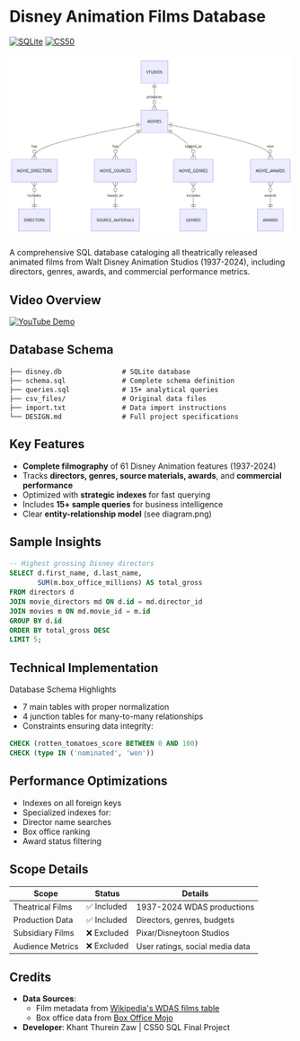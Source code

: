 # Disney Animation Films Database 

[![SQLite](https://img.shields.io/badge/SQLite-07405E?style=for-the-badge&logo=sqlite&logoColor=white)](https://sqlite.org)
[![CS50](https://img.shields.io/badge/CS50-Harvard_University-blue)](https://cs50.harvard.edu/sql)

![Database ER Diagram](diagram.png)

A comprehensive SQL database cataloging all theatrically released animated films from Walt Disney Animation Studios (1937-2024), including directors, genres, awards, and commercial performance metrics.

## Video Overview
[![YouTube Demo](https://img.shields.io/badge/YouTube-Demo-red)](https://youtu.be/hXLUBrPA-4o)

## Database Schema
```
├── disney.db               # SQLite database
├── schema.sql              # Complete schema definition
├── queries.sql             # 15+ analytical queries
├── csv_files/              # Original data files
├── import.txt              # Data import instructions
└── DESIGN.md               # Full project specifications
```


## Key Features
- **Complete filmography** of 61 Disney Animation features (1937-2024)
- Tracks **directors, genres, source materials, awards**, and **commercial performance**
- Optimized with **strategic indexes** for fast querying
- Includes **15+ sample queries** for business intelligence
- Clear **entity-relationship model** (see diagram.png)

## Sample Insights
```sql
-- Highest grossing Disney directors
SELECT d.first_name, d.last_name, 
       SUM(m.box_office_millions) AS total_gross
FROM directors d
JOIN movie_directors md ON d.id = md.director_id
JOIN movies m ON md.movie_id = m.id
GROUP BY d.id
ORDER BY total_gross DESC
LIMIT 5;
```

## Technical Implementation
Database Schema Highlights
- 7 main tables with proper normalization
- 4 junction tables for many-to-many relationships
- Constraints ensuring data integrity:
```sql
CHECK (rotten_tomatoes_score BETWEEN 0 AND 100)
CHECK (type IN ('nominated', 'won'))
```

## Performance Optimizations
- Indexes on all foreign keys
- Specialized indexes for:
- Director name searches
- Box office ranking
- Award status filtering

## Scope Details
| Scope                | Status    | Details                          |
|----------------------|-----------|----------------------------------|
| Theatrical Films     | ✅ Included | 1937-2024 WDAS productions     |
| Production Data      | ✅ Included | Directors, genres, budgets     |
| Subsidiary Films     | ❌ Excluded | Pixar/Disneytoon Studios       |
| Audience Metrics     | ❌ Excluded | User ratings, social media data|

## Credits
- **Data Sources**:
  - Film metadata from [Wikipedia's WDAS films table](https://en.wikipedia.org/wiki/List_of_Walt_Disney_Animation_Studios_films)
  - Box office data from [Box Office Mojo](https://www.boxofficemojo.com/)
- **Developer**: Khant Thurein Zaw | CS50 SQL Final Project